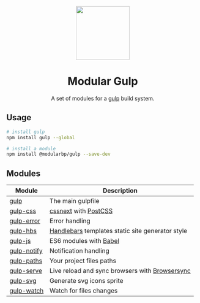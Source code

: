 <p align="center">
    <a href="https://github.com/modularbp/gulp">
        <img src="https://user-images.githubusercontent.com/4596862/37633827-4ed88a28-2bca-11e8-9f5e-f0ce25c30f0e.png" height="140">
    </a>
</p>
<h1 align="center">Modular Gulp</h1>
<p align="center">A set of modules for a <a href="https://github.com/gulpjs/gulp/">gulp</a> build system.</p>

## Usage
```sh
# install gulp
npm install gulp --global

# install a module
npm install @modularbp/gulp --save-dev
```

## Modules

| Module | Description |
| --- | --- |
| [gulp] | The main gulpfile |
| [gulp-css] | [cssnext] with [PostCSS] |
| [gulp-error] | Error handling |
| [gulp-hbs] | [Handlebars] templates static site generator style |
| [gulp-js] | ES6 modules with [Babel] |
| [gulp-notify] | Notification handling |
| [gulp-paths] | Your project files paths |
| [gulp-serve] | Live reload and sync browsers with [Browsersync] |
| [gulp-svg] | Generate svg icons sprite |
| [gulp-watch] | Watch for files changes |

[gulp]: https://github.com/modularbp/gulp
[gulp-css]: https://github.com/modularbp/gulp/tree/master/modules/css
[gulp-error]: https://github.com/modularbp/gulp/tree/master/modules/error
[gulp-hbs]: https://github.com/modularbp/gulp/tree/master/modules/hbs
[gulp-js]: https://github.com/modularbp/gulp/tree/master/modules/js
[gulp-notify]: https://github.com/modularbp/gulp/tree/master/modules/notify
[gulp-paths]: https://github.com/modularbp/gulp/tree/master/modules/paths
[gulp-serve]: https://github.com/modularbp/gulp/tree/master/modules/serve
[gulp-svg]: https://github.com/modularbp/gulp/tree/master/modules/svg
[gulp-watch]: https://github.com/modularbp/gulp/tree/master/modules/watch

[cssnext]: https://github.com/MoOx/postcss-cssnext
[PostCSS]: https://github.com/postcss/postcss
[Handlebars]: https://github.com/wycats/handlebars.js/
[Babel]: https://github.com/babel/babel
[Browsersync]: https://github.com/Browsersync/browser-sync
